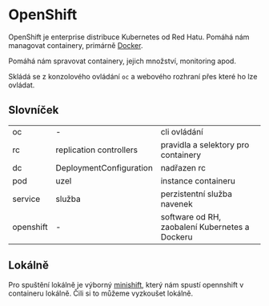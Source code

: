 # OpenShift

OpenShift je enterprise distribuce Kubernetes od Red Hatu. Pomáhá nám managovat containery, primárně [Docker](docker.md).

Pomáhá nám spravovat containery, jejich množství, monitoring apod.

Skládá se z konzolového ovládání `oc` a webového rozhraní přes které ho lze ovládat.

## Slovníček

|           |        |                                                       |
|-----------|--------|-------------------------------------------------------|
| oc        | -      | cli ovládání                                          |
| rc        | replication controllers | pravidla a selektory pro containery  |
| dc        | DeploymentConfiguration | nadřazen rc                          |
| pod       | uzel   | instance containeru                                   |
| service   | služba | perzistentní služba navenek                           |
| openshift | -      | software od RH, zaobalení Kubernetes a Dockeru        |


## Lokálně

Pro spuštění lokálně je výborný [minishift][], který nám spustí opennshift v containeru lokálně. Čili si to můžeme vyzkoušet lokálně.




[minishift]: https://github.com/minishift/minishift
[rh-workshop]: http://labs-workshop-infra.cloudapps.prague.openshift3roadshow.com/roadshow
